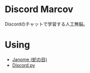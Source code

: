 # Discord Marcov
Discordのチャットで学習する人工無脳。

# Using
- [Janome (蛇の目)](https://mocobeta.github.io/janome/)
- [Discord.py](https://discordpy.readthedocs.io/ja/latest/)